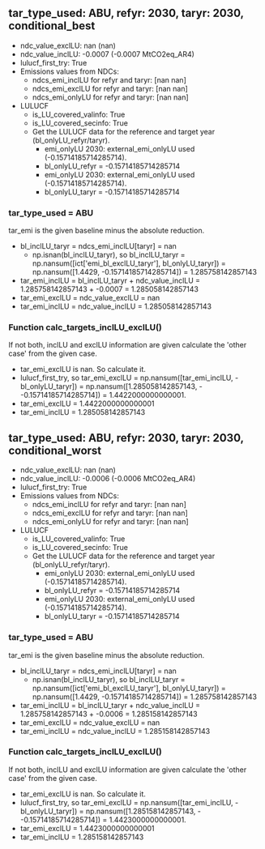 

## tar_type_used: ABU, refyr: 2030, taryr: 2030, conditional_best
- ndc_value_exclLU: nan (nan)
- ndc_value_inclLU: -0.0007 (-0.0007 MtCO2eq_AR4)
- lulucf_first_try: True
- Emissions values from NDCs:
  - ndcs_emi_inclLU for refyr and taryr: [nan nan]
  - ndcs_emi_exclLU for refyr and taryr: [nan nan]
  - ndcs_emi_onlyLU for refyr and taryr: [nan nan]
- LULUCF
  - is_LU_covered_valinfo: True
  - is_LU_covered_secinfo: True
  - Get the LULUCF data for the reference and target year (bl_onlyLU_refyr/taryr).
    - emi_onlyLU 2030: external_emi_onlyLU used (-0.15714185714285714).
    - bl_onlyLU_refyr = -0.15714185714285714
    - emi_onlyLU 2030: external_emi_onlyLU used (-0.15714185714285714).
    - bl_onlyLU_taryr = -0.15714185714285714
### tar_type_used = ABU
tar_emi is the given baseline minus the absolute reduction.
- bl_inclLU_taryr = ndcs_emi_inclLU[taryr] = nan
  - np.isnan(bl_inclLU_taryr), so bl_inclLU_taryr = np.nansum([ict['emi_bl_exclLU_taryr'], bl_onlyLU_taryr]) = np.nansum([1.4429, -0.15714185714285714]) = 1.285758142857143
- tar_emi_inclLU = bl_inclLU_taryr + ndc_value_inclLU = 1.285758142857143 + -0.0007 = 1.285058142857143
- tar_emi_exclLU = ndc_value_exclLU = nan
- tar_emi_inclLU = ndc_value_inclLU = 1.285058142857143
### Function calc_targets_inclLU_exclLU()
If not both, inclLU and exclLU information are given calculate the 'other case' from the given case.
- tar_emi_exclLU is nan. So calculate it.
- lulucf_first_try, so tar_emi_exclLU = np.nansum([tar_emi_inclLU, -bl_onlyLU_taryr]) = np.nansum([1.285058142857143, - -0.15714185714285714]) = 1.4422000000000001.
- tar_emi_exclLU = 1.4422000000000001
- tar_emi_inclLU = 1.285058142857143

## tar_type_used: ABU, refyr: 2030, taryr: 2030, conditional_worst
- ndc_value_exclLU: nan (nan)
- ndc_value_inclLU: -0.0006 (-0.0006 MtCO2eq_AR4)
- lulucf_first_try: True
- Emissions values from NDCs:
  - ndcs_emi_inclLU for refyr and taryr: [nan nan]
  - ndcs_emi_exclLU for refyr and taryr: [nan nan]
  - ndcs_emi_onlyLU for refyr and taryr: [nan nan]
- LULUCF
  - is_LU_covered_valinfo: True
  - is_LU_covered_secinfo: True
  - Get the LULUCF data for the reference and target year (bl_onlyLU_refyr/taryr).
    - emi_onlyLU 2030: external_emi_onlyLU used (-0.15714185714285714).
    - bl_onlyLU_refyr = -0.15714185714285714
    - emi_onlyLU 2030: external_emi_onlyLU used (-0.15714185714285714).
    - bl_onlyLU_taryr = -0.15714185714285714
### tar_type_used = ABU
tar_emi is the given baseline minus the absolute reduction.
- bl_inclLU_taryr = ndcs_emi_inclLU[taryr] = nan
  - np.isnan(bl_inclLU_taryr), so bl_inclLU_taryr = np.nansum([ict['emi_bl_exclLU_taryr'], bl_onlyLU_taryr]) = np.nansum([1.4429, -0.15714185714285714]) = 1.285758142857143
- tar_emi_inclLU = bl_inclLU_taryr + ndc_value_inclLU = 1.285758142857143 + -0.0006 = 1.285158142857143
- tar_emi_exclLU = ndc_value_exclLU = nan
- tar_emi_inclLU = ndc_value_inclLU = 1.285158142857143
### Function calc_targets_inclLU_exclLU()
If not both, inclLU and exclLU information are given calculate the 'other case' from the given case.
- tar_emi_exclLU is nan. So calculate it.
- lulucf_first_try, so tar_emi_exclLU = np.nansum([tar_emi_inclLU, -bl_onlyLU_taryr]) = np.nansum([1.285158142857143, - -0.15714185714285714]) = 1.4423000000000001.
- tar_emi_exclLU = 1.4423000000000001
- tar_emi_inclLU = 1.285158142857143